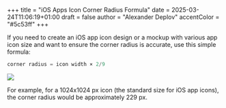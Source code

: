+++
title = "iOS Apps Icon Corner Radius Formula"
date = 2025-03-24T11:06:19+01:00
draft = false
author = "Alexander Deplov"
accentColor = "#5c53ff"
+++

If you need to create an iOS app icon design or a mockup with various app icon size and want to ensure the corner radius is accurate, use this simple formula: 

```swift
corner radius = icon width × 2/9
```

![](ios-app-icon-radius-based-on-size.webp)

For example, for a 1024x1024 px icon (the standard size for iOS app icons), the corner radius would be approximately 229 px.
